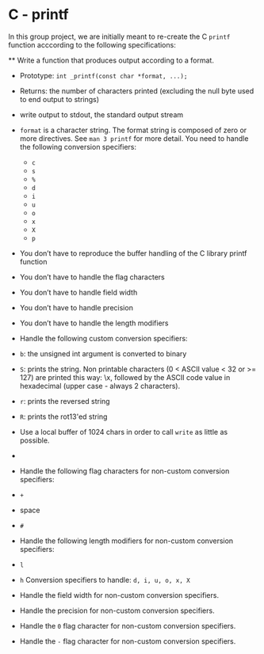 # C - printf

In this group project, we are initially meant to re-create the C `printf` function acccording to the following specifications:

** Write a function that produces output according to a format.

  * Prototype: `int _printf(const char *format, ...);`
  * Returns: the number of characters printed (excluding the null byte used to end output to strings)
  * write output to stdout, the standard output stream
  * `format` is a character string. The format string is composed of zero or more directives. See `man 3 printf` for more detail. You need to handle the following conversion specifiers:
    * `c`
    * `s`
    * `%`
    * `d`
    * `i`
    * `u`
    * `o`
    * `x`
    * `X`
    * `p`
  * You don’t have to reproduce the buffer handling of the C library printf function
  * You don’t have to handle the flag characters
  * You don’t have to handle field width
  * You don’t have to handle precision
  * You don’t have to handle the length modifiers

* Handle the following custom conversion specifiers:
 * `b`: the unsigned int argument is converted to binary
 * `S`: prints the string. Non printable characters (0 < ASCII value < 32 or >= 127) are printed this way: \x, followed by the ASCII code value in hexadecimal (upper case - always 2 characters).
 * `r`: prints the reversed string
 * `R`: prints the rot13'ed string
 
* Use a local buffer of 1024 chars in order to call `write` as little as possible.
* 
* Handle the following flag characters for non-custom conversion specifiers:
 * `+`
 * space
 * `#`
 
* Handle the following length modifiers for non-custom conversion specifiers:
 * `l`
 * `h`
Conversion specifiers to handle: `d, i, u, o, x, X`

* Handle the field width for non-custom conversion specifiers.

* Handle the precision for non-custom conversion specifiers.

* Handle the `0` flag character for non-custom conversion specifiers.

* Handle the `-` flag character for non-custom conversion specifiers.
 
